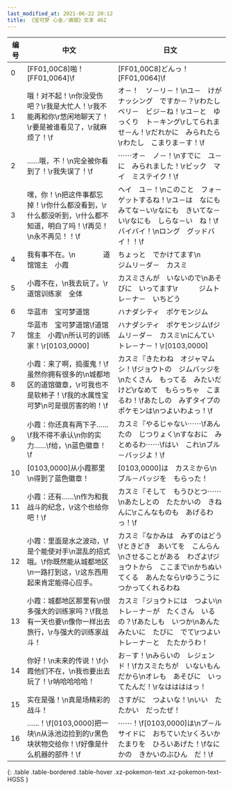 ```yaml
---
last_modified_at: 2021-06-22 20:12
title: 《宝可梦 心金／魂银》文本 462
---
```

| 编号 | 中文 | 日文 |
| ---- | ---- | ---- |
| 0 | [FF01,00C8]啪！[FF01,0064]\f | [FF01,00C8]どんっ！[FF01,0064]\f |
| 1 | 哦！对不起！\n你没受伤吧？\r我是大忙人！\r我不能再和你\r悠闲地聊天了！\r要是被谁看见了，\r就麻烦了！\f | オ－！　ソ－リ－！\nユ－　けが　ナッシング　ですか－？\rわたし　ベリ－　ビジ－ね！\rユ－と　ゆっくり　ト－キング\rしてられませ－ん！\rだれかに　みられたら\rわたし　こまりま－す！\f |
| 2 | ……哦，不！\n完全被你看到了！\r我失误了！\f | ⋯⋯オ－　ノ－！\nすでに　ユ－に　みられました！\rビック　マイ　ミステイク！\f |
| 3 | 嘿，你！\n把这件事都忘掉！\r你什么都没看到，\r什么都没听到，\r什么都不知道，明白了吗！\f再见！\n永不再见！！\f | ヘイ　ユ－！\nこのこと　フォ－ゲットするね！\rユ－は　なにも　みてな－い\rなにも　きいてな－い\rなにも　しらな－い　ね！\fバイバイ！\nロング　グッドバイ！！\f |
| 4 | 我有事不在。\n　　　　道馆馆主　小霞 | ちょっと　でかけてます\n　　　　ジムリ－ダ－　カスミ |
| 5 | 小霞不在，\n我去玩了。\r　　　　道馆训练家　全体 | カスミさんが　いないので\nあそびに　いってます\r　　　ジムトレ－ナ－　いちどう |
| 6 | 华蓝市　宝可梦道馆 | ハナダシティ　ポケモンジム |
| 7 | 华蓝市　宝可梦道馆\f道馆馆主　小霞\n所认可的训练家！\r[0103,0000] | ハナダシティ　ポケモンジム\fジムリ－ダ－　カスミ\nにんてい　トレ－ナ－！\r[0103,0000] |
| 8 | 小霞：来了啊，捣蛋鬼！\f虽然你拥有很多的\n城都地区的道馆徽章，\r可我也不是软柿子！\f我的水属性宝可梦\n可是很厉害的哟！\f | カスミ『きたわね　オジャマムシ！\fジョウトの　ジムバッジを\nたくさん　もってる　みたいだけど\rなめて　もらっちゃ　こまるわ！\fあたしの　みずタイプの　ポケモンは\nつよいわよっ！\f |
| 9 | 小霞：你还真有两下子……\f我不得不承认\n你的实力……\f给，\n蓝色徽章！\f | カスミ『やるじゃない⋯⋯\fあんたの　じつりょく\nすなおに　みとめるわ⋯⋯\fはい　これ\nブル－バッジよ！\f |
| 10 | [0103,0000]从小霞那里\n得到了蓝色徽章！ | [0103,0000]は　カスミから\nブル－バッジを　もらった！ |
| 11 | 小霞：还有……\n作为和我战斗的纪念，\r这个也给你吧！\f | カスミ『そして　もうひとつ⋯⋯\nあたしとの　たたかいの　きねんに\rこんなものも　あげるわっ！\f |
| 12 | 小霞：里面是水之波动，\f是个能使对手\n混乱的招式哦。\f你既然能从城都地区\n一路打到这，\r这东西用起来肯定能得心应手。 | カスミ『なかみは　みずのはどう\fときどき　あいてを　こんらん\nさせることがある　わざよ\fジョウトから　ここまで\nかちぬいてくる　あんたなら\rゆうこうに　つかってくれるわね |
| 13 | 小霞：城都地区那里有\n很多强大的训练家吗？\f我总有一天也要\n像你一样出去旅行，\r与强大的训练家战斗！ | カスミ『ジョウトには　つよい\nトレ－ナ－が　たくさん　いるの？\fあたしも　いつか\nあんた　みたいに　たびに　でて\rつよい　トレ－ナ－と　たたかうわ！ |
| 14 | 你好！\n未来的传说！\f小霞他们不在，\n我也要出去玩了！\r呐哈哈哈哈！ | お－す！\nみらいの　レジェンド！\fカスミたちが　いないもんだから\nオレも　あそびに　いってたんだ！\rなははははっ！ |
| 15 | 实在是强！\n真是场精彩的战斗！ | さすがに　つよいな！\nいい　たたかい　だったぜ！ |
| 16 | ……！\f[0103,0000]把一块\n从泳池边捡到的\r黑色块状物交给你！\f好像是什么机器的部件！\f | ⋯⋯！\f[0103,0000]は\nプ－ルサイドに　おちていた\rくろいかたまりを　ひろいあげた！\fなにかの　きかいのぶひん　だ！\f |
{: .table .table-bordered .table-hover .xz-pokemon-text .xz-pokemon-text-HGSS }